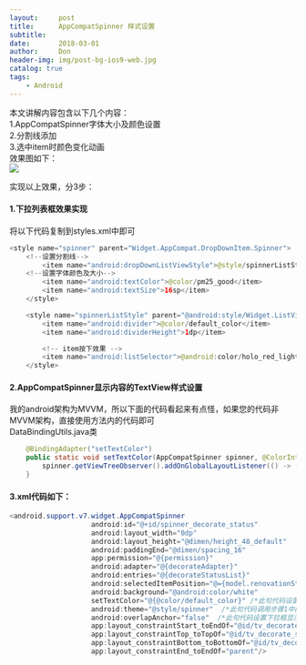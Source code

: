 ```yaml
---
layout:     post
title:      AppCompatSpinner 样式设置
subtitle:   
date:       2018-03-01
author:     Don
header-img: img/post-bg-ios9-web.jpg
catalog: true
tags:
    - Android
---
```

本文讲解内容包含以下几个内容：  
	1.AppCompatSpinner字体大小及颜色设置  
	2.分割线添加  
	3.选中item时颜色变化动画    
效果图如下：  
<img src="/img/ariticle/spinner.gif"/>

实现以上效果，分3步：  
#### 1.下拉列表框效果实现  
将以下代码复制到styles.xml中即可
```java
<style name="spinner" parent="Widget.AppCompat.DropDownItem.Spinner">
	<!--设置分割线-->
        <item name="android:dropDownListViewStyle">@style/spinnerListStyle</item>
	<!--设置字体颜色及大小-->
        <item name="android:textColor">@color/pm25_good</item>
        <item name="android:textSize">16sp</item>
    </style>

    <style name="spinnerListStyle" parent="@android:style/Widget.ListView.DropDown">
        <item name="android:divider">@color/default_color</item>
        <item name="android:dividerHeight">1dp</item>

        <!-- item按下效果 -->
        <item name="android:listSelector">@android:color/holo_red_light</item>
    </style>
```

#### 2.AppCompatSpinner显示内容的TextView样式设置

我的android架构为MVVM，所以下面的代码看起来有点怪，如果您的代码非MVVM架构，直接使用方法内的代码即可    
DataBindingUtils.java类
```java
    @BindingAdapter("setTextColor")
    public static void setTextColor(AppCompatSpinner spinner, @ColorInt int color) {
        spinner.getViewTreeObserver().addOnGlobalLayoutListener(() -> ((TextView) spinner.getSelectedView()).setTextColor(color));
    }
```


#### 3.xml代码如下：
```java
<android.support.v7.widget.AppCompatSpinner
                    android:id="@+id/spinner_decorate_status"
                    android:layout_width="0dp"
                    android:layout_height="@dimen/height_48_default"
                    android:paddingEnd="@dimen/spacing_16"
                    app:permission="@{permission}"
                    android:adapter="@{decorateAdapter}"
                    android:entries="@{decorateStatusList}"
                    android:selectedItemPosition="@={model.renovationStatusIndex}"
                    android:background="@android:color/white"
                    setTextColor="@{@color/default_color}" /*此句代码设置颜色，调用DataBindingUtils.java类中方法*/
                    android:theme="@style/spinner"	/*此句代码调用步骤1中的样式设置下拉框样式*/
                    android:overlapAnchor="false"  /*此句代码设置下拉框显示在控件下方*/
                    app:layout_constraintStart_toEndOf="@id/tv_decorate_status"
                    app:layout_constraintTop_toTopOf="@id/tv_decorate_status"
                    app:layout_constraintBottom_toBottomOf="@id/tv_decorate_status"
                    app:layout_constraintEnd_toEndOf="parent"/>
```


